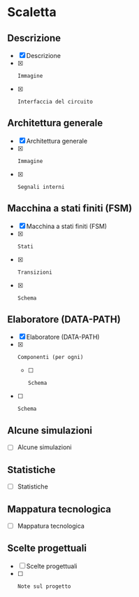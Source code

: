 # Scaletta

## Descrizione

- [x] Descrizione
- [x]     Immagine
- [x]     Interfaccia del circuito

## Architettura generale

- [x] Architettura generale
- [x]     Immagine
- [x]     Segnali interni

## Macchina a stati finiti (FSM)

- [x] Macchina a stati finiti (FSM)
- [x]     Stati
- [x]     Transizioni
- [x]     Schema

## Elaboratore (DATA-PATH)

- [x] Elaboratore (DATA-PATH)
- [x]     Componenti (per ogni)
  - [ ]     Schema
- [ ]     Schema

## Alcune simulazioni

- [ ] Alcune simulazioni

## Statistiche

- [ ] Statistiche

## Mappatura tecnologica

- [ ] Mappatura tecnologica

## Scelte progettuali

- [ ] Scelte progettuali
- [ ]     Note sul progetto

